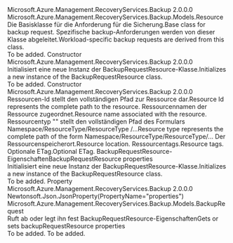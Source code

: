 <Type Name="BackupRequestResource" FullName="Microsoft.Azure.Management.RecoveryServices.Backup.Models.BackupRequestResource">
  <TypeSignature Language="C#" Value="public class BackupRequestResource : Microsoft.Azure.Management.RecoveryServices.Backup.Models.Resource" />
  <TypeSignature Language="ILAsm" Value=".class public auto ansi beforefieldinit BackupRequestResource extends Microsoft.Azure.Management.RecoveryServices.Backup.Models.Resource" />
  <TypeSignature Language="DocId" Value="T:Microsoft.Azure.Management.RecoveryServices.Backup.Models.BackupRequestResource" />
  <TypeSignature Language="VB.NET" Value="Public Class BackupRequestResource&#xA;Inherits Resource" />
  <TypeSignature Language="F#" Value="type BackupRequestResource = class&#xA;    inherit Resource" />
  <AssemblyInfo>
    <AssemblyName>Microsoft.Azure.Management.RecoveryServices.Backup</AssemblyName>
    <AssemblyVersion>2.0.0.0</AssemblyVersion>
  </AssemblyInfo>
  <Base>
    <BaseTypeName>Microsoft.Azure.Management.RecoveryServices.Backup.Models.Resource</BaseTypeName>
  </Base>
  <Interfaces />
  <Docs>
    <summary>
            <span data-ttu-id="1b82b-101">Die Basisklasse für die Anforderung für die Sicherung.</span><span class="sxs-lookup"><span data-stu-id="1b82b-101">Base class for backup request.</span></span> <span data-ttu-id="1b82b-102">Spezifische backup-Anforderungen werden von dieser Klasse abgeleitet.</span><span class="sxs-lookup"><span data-stu-id="1b82b-102">Workload-specific backup requests are derived from this class.</span></span>
            </summary>
    <remarks>To be added.</remarks>
  </Docs>
  <Members>
    <Member MemberName=".ctor">
      <MemberSignature Language="C#" Value="public BackupRequestResource ();" />
      <MemberSignature Language="ILAsm" Value=".method public hidebysig specialname rtspecialname instance void .ctor() cil managed" />
      <MemberSignature Language="DocId" Value="M:Microsoft.Azure.Management.RecoveryServices.Backup.Models.BackupRequestResource.#ctor" />
      <MemberSignature Language="VB.NET" Value="Public Sub New ()" />
      <MemberType>Constructor</MemberType>
      <AssemblyInfo>
        <AssemblyName>Microsoft.Azure.Management.RecoveryServices.Backup</AssemblyName>
        <AssemblyVersion>2.0.0.0</AssemblyVersion>
      </AssemblyInfo>
      <Parameters />
      <Docs>
        <summary>
            <span data-ttu-id="1b82b-103">Initialisiert eine neue Instanz der BackupRequestResource-Klasse.</span><span class="sxs-lookup"><span data-stu-id="1b82b-103">Initializes a new instance of the BackupRequestResource class.</span></span>
            </summary>
        <remarks>To be added.</remarks>
      </Docs>
    </Member>
    <Member MemberName=".ctor">
      <MemberSignature Language="C#" Value="public BackupRequestResource (string id = null, string name = null, string type = null, string location = null, System.Collections.Generic.IDictionary&lt;string,string&gt; tags = null, string eTag = null, Microsoft.Azure.Management.RecoveryServices.Backup.Models.BackupRequest properties = null);" />
      <MemberSignature Language="ILAsm" Value=".method public hidebysig specialname rtspecialname instance void .ctor(string id, string name, string type, string location, class System.Collections.Generic.IDictionary`2&lt;string, string&gt; tags, string eTag, class Microsoft.Azure.Management.RecoveryServices.Backup.Models.BackupRequest properties) cil managed" />
      <MemberSignature Language="DocId" Value="M:Microsoft.Azure.Management.RecoveryServices.Backup.Models.BackupRequestResource.#ctor(System.String,System.String,System.String,System.String,System.Collections.Generic.IDictionary{System.String,System.String},System.String,Microsoft.Azure.Management.RecoveryServices.Backup.Models.BackupRequest)" />
      <MemberSignature Language="VB.NET" Value="Public Sub New (Optional id As String = null, Optional name As String = null, Optional type As String = null, Optional location As String = null, Optional tags As IDictionary(Of String, String) = null, Optional eTag As String = null, Optional properties As BackupRequest = null)" />
      <MemberSignature Language="F#" Value="new Microsoft.Azure.Management.RecoveryServices.Backup.Models.BackupRequestResource : string * string * string * string * System.Collections.Generic.IDictionary&lt;string, string&gt; * string * Microsoft.Azure.Management.RecoveryServices.Backup.Models.BackupRequest -&gt; Microsoft.Azure.Management.RecoveryServices.Backup.Models.BackupRequestResource" Usage="new Microsoft.Azure.Management.RecoveryServices.Backup.Models.BackupRequestResource (id, name, type, location, tags, eTag, properties)" />
      <MemberType>Constructor</MemberType>
      <AssemblyInfo>
        <AssemblyName>Microsoft.Azure.Management.RecoveryServices.Backup</AssemblyName>
        <AssemblyVersion>2.0.0.0</AssemblyVersion>
      </AssemblyInfo>
      <Parameters>
        <Parameter Name="id" Type="System.String" />
        <Parameter Name="name" Type="System.String" />
        <Parameter Name="type" Type="System.String" />
        <Parameter Name="location" Type="System.String" />
        <Parameter Name="tags" Type="System.Collections.Generic.IDictionary&lt;System.String,System.String&gt;" />
        <Parameter Name="eTag" Type="System.String" />
        <Parameter Name="properties" Type="Microsoft.Azure.Management.RecoveryServices.Backup.Models.BackupRequest" />
      </Parameters>
      <Docs>
        <param name="id"><span data-ttu-id="1b82b-104">Ressourcen-Id stellt den vollständigen Pfad zur Ressource dar.</span><span class="sxs-lookup"><span data-stu-id="1b82b-104">Resource Id represents the complete path to the resource.</span></span></param>
        <param name="name"><span data-ttu-id="1b82b-105">Ressourcennamen der Ressource zugeordnet.</span><span class="sxs-lookup"><span data-stu-id="1b82b-105">Resource name associated with the resource.</span></span></param>
        <param name="type"><span data-ttu-id="1b82b-106">Ressourcentyp "" stellt den vollständigen Pfad des Formulars Namespace/ResourceType/ResourceType /...</span><span class="sxs-lookup"><span data-stu-id="1b82b-106">Resource type represents the complete path of the form Namespace/ResourceType/ResourceType/...</span></span></param>
        <param name="location"><span data-ttu-id="1b82b-107">Der Ressourcenspeicherort.</span><span class="sxs-lookup"><span data-stu-id="1b82b-107">Resource location.</span></span></param>
        <param name="tags"><span data-ttu-id="1b82b-108">Ressourcentags.</span><span class="sxs-lookup"><span data-stu-id="1b82b-108">Resource tags.</span></span></param>
        <param name="eTag"><span data-ttu-id="1b82b-109">Optionale ETag.</span><span class="sxs-lookup"><span data-stu-id="1b82b-109">Optional ETag.</span></span></param>
        <param name="properties"><span data-ttu-id="1b82b-110">BackupRequestResource-Eigenschaften</span><span class="sxs-lookup"><span data-stu-id="1b82b-110">BackupRequestResource properties</span></span></param>
        <summary>
            <span data-ttu-id="1b82b-111">Initialisiert eine neue Instanz der BackupRequestResource-Klasse.</span><span class="sxs-lookup"><span data-stu-id="1b82b-111">Initializes a new instance of the BackupRequestResource class.</span></span>
            </summary>
        <remarks>To be added.</remarks>
      </Docs>
    </Member>
    <Member MemberName="Properties">
      <MemberSignature Language="C#" Value="public Microsoft.Azure.Management.RecoveryServices.Backup.Models.BackupRequest Properties { get; set; }" />
      <MemberSignature Language="ILAsm" Value=".property instance class Microsoft.Azure.Management.RecoveryServices.Backup.Models.BackupRequest Properties" />
      <MemberSignature Language="DocId" Value="P:Microsoft.Azure.Management.RecoveryServices.Backup.Models.BackupRequestResource.Properties" />
      <MemberSignature Language="VB.NET" Value="Public Property Properties As BackupRequest" />
      <MemberSignature Language="F#" Value="member this.Properties : Microsoft.Azure.Management.RecoveryServices.Backup.Models.BackupRequest with get, set" Usage="Microsoft.Azure.Management.RecoveryServices.Backup.Models.BackupRequestResource.Properties" />
      <MemberType>Property</MemberType>
      <AssemblyInfo>
        <AssemblyName>Microsoft.Azure.Management.RecoveryServices.Backup</AssemblyName>
        <AssemblyVersion>2.0.0.0</AssemblyVersion>
      </AssemblyInfo>
      <Attributes>
        <Attribute>
          <AttributeName>Newtonsoft.Json.JsonProperty(PropertyName="properties")</AttributeName>
        </Attribute>
      </Attributes>
      <ReturnValue>
        <ReturnType>Microsoft.Azure.Management.RecoveryServices.Backup.Models.BackupRequest</ReturnType>
      </ReturnValue>
      <Docs>
        <summary>
            <span data-ttu-id="1b82b-112">Ruft ab oder legt ihn fest BackupRequestResource-Eigenschaften</span><span class="sxs-lookup"><span data-stu-id="1b82b-112">Gets or sets backupRequestResource properties</span></span>
            </summary>
        <value>To be added.</value>
        <remarks>To be added.</remarks>
      </Docs>
    </Member>
  </Members>
</Type>